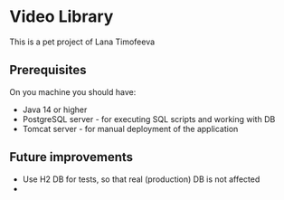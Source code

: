 # Video Library

This is a pet project of Lana Timofeeva

## Prerequisites

On you machine you should have:

- Java 14 or higher
- PostgreSQL server - for executing SQL scripts and working with DB
- Tomcat server - for manual deployment of the application


## Future improvements

- Use H2 DB for tests, so that real (production) DB is not affected
- 
